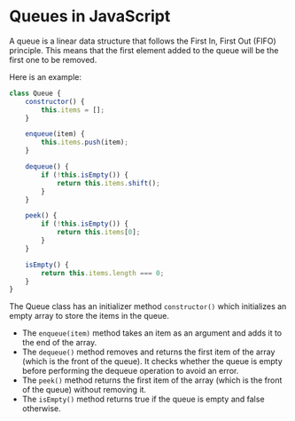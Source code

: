 # Queues in JavaScript #

A queue is a linear data structure that follows the First In, First Out (FIFO) principle. This means that the first element added to the queue will be the first one to be removed.

Here is an example:
```javascript
class Queue {
    constructor() {
        this.items = [];
    }

    enqueue(item) {
        this.items.push(item);
    }

    dequeue() {
        if (!this.isEmpty()) {
            return this.items.shift();
        }
    }

    peek() {
        if (!this.isEmpty()) {
            return this.items[0];
        }
    }

    isEmpty() {
        return this.items.length === 0;
    }
}
```

The Queue class has an initializer method `constructor()` which initializes an empty array to store the items in the queue.
* The `enqueue(item)` method takes an item as an argument and adds it to the end of the array.
* The `dequeue()` method removes and returns the first item of the array (which is the front of the queue). It checks whether the queue is empty before performing the dequeue operation to avoid an error.
* The `peek()` method returns the first item of the array (which is the front of the queue) without removing it.
* The `isEmpty()` method returns true if the queue is empty and false otherwise.